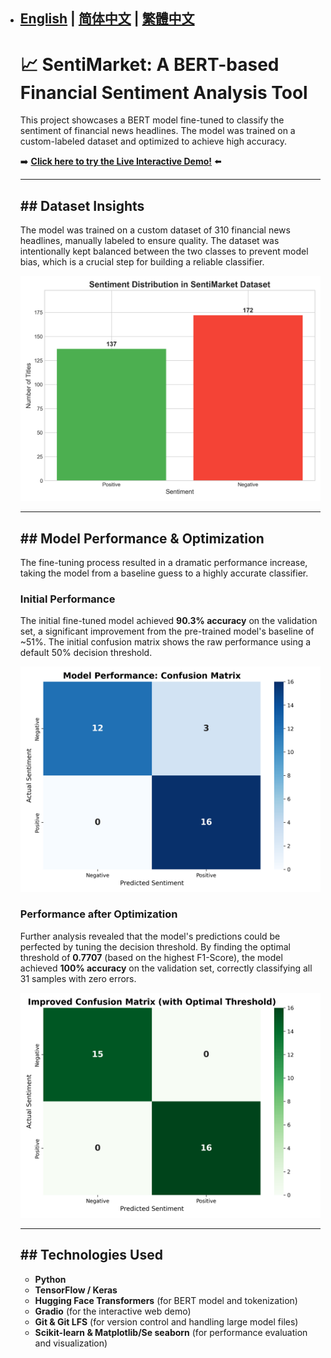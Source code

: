 * [English](README.md) | [简体中文](README_zh-CN.md) | [繁體中文](README_zh-HK.md)
  ---

  # 📈 SentiMarket: A BERT-based Financial Sentiment Analysis Tool

  This project showcases a BERT model fine-tuned to classify the sentiment of financial news headlines. The model was trained on a custom-labeled dataset and optimized to achieve high accuracy.

  ➡️ **[Click here to try the Live Interactive Demo!](https://huggingface.co/spaces/charlieskyward/SentiMarket)** ⬅️

  ---

  ## ## Dataset Insights

  The model was trained on a custom dataset of 310 financial news headlines, manually labeled to ensure quality. The dataset was intentionally kept balanced between the two classes to prevent model bias, which is a crucial step for building a reliable classifier.

  ![Dataset Distribution](graphs/sentiment_distribution.png)

  ---

  ## ## Model Performance & Optimization

  The fine-tuning process resulted in a dramatic performance increase, taking the model from a baseline guess to a highly accurate classifier.

  ### Initial Performance
  The initial fine-tuned model achieved **90.3% accuracy** on the validation set, a significant improvement from the pre-trained model's baseline of ~51%. The initial confusion matrix shows the raw performance using a default 50% decision threshold.

  ![Initial Confusion Matrix](graphs/confusion_matrix.png)

  ### Performance after Optimization
  Further analysis revealed that the model's predictions could be perfected by tuning the decision threshold. By finding the optimal threshold of **0.7707** (based on the highest F1-Score), the model achieved **100% accuracy** on the validation set, correctly classifying all 31 samples with zero errors.

  ![Improved Confusion Matrix](graphs/improved_confusion_matrix.png)

  ---

  ## ## Technologies Used

  * **Python**
  * **TensorFlow / Keras**
  * **Hugging Face Transformers** (for BERT model and tokenization)
  * **Gradio** (for the interactive web demo)
  * **Git & Git LFS** (for version control and handling large model files)
  * **Scikit-learn & Matplotlib/Se seaborn** (for performance evaluation and visualization)
